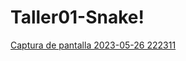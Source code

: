 # Taller01-Snake!
[Captura de pantalla 2023-05-26 222311](https://github.com/JDC1907/Taller01-Snake/assets/119470611/09677e09-fbdc-4cf0-abb8-38c87f246e3f)
